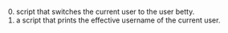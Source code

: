 0. script that switches the current user to the user betty.
1. a script that prints the effective username of the current user.
